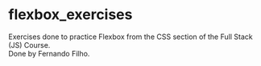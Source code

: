# flexbox_exercises
Exercises done to practice Flexbox from the CSS section of the Full Stack (JS) Course. 
<br>
Done by Fernando Filho.